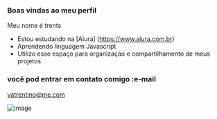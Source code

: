 ### Boas vindas ao meu perfil 

Meu nome é trents

- Estou estudando na [Alura] (https://www.alura.com.br)
- Aprendendo linguagem Javascript
- Utilizo esse espaço para organização e compartilhamento de meus projetos

### você pod entrar em contato comigo :e-mail

vatrentino@me.com 

![image](https://github.com/Trents1/Trents1/assets/171599274/fc252876-ea78-48fe-8285-8811973961c8)

